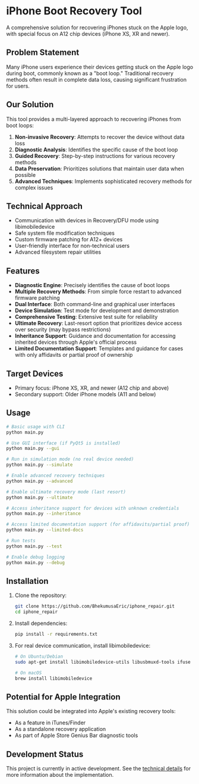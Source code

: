 # iPhone Boot Recovery Tool

A comprehensive solution for recovering iPhones stuck on the Apple logo, with special focus on A12 chip devices (iPhone XS, XR and newer).

## Problem Statement

Many iPhone users experience their devices getting stuck on the Apple logo during boot, commonly known as a "boot loop." Traditional recovery methods often result in complete data loss, causing significant frustration for users.

## Our Solution

This tool provides a multi-layered approach to recovering iPhones from boot loops:

1. **Non-invasive Recovery**: Attempts to recover the device without data loss
2. **Diagnostic Analysis**: Identifies the specific cause of the boot loop
3. **Guided Recovery**: Step-by-step instructions for various recovery methods
4. **Data Preservation**: Prioritizes solutions that maintain user data when possible
5. **Advanced Techniques**: Implements sophisticated recovery methods for complex issues

## Technical Approach

- Communication with devices in Recovery/DFU mode using libimobiledevice
- Safe system file modification techniques
- Custom firmware patching for A12+ devices
- User-friendly interface for non-technical users
- Advanced filesystem repair utilities

## Features

- **Diagnostic Engine**: Precisely identifies the cause of boot loops
- **Multiple Recovery Methods**: From simple force restart to advanced firmware patching
- **Dual Interface**: Both command-line and graphical user interfaces
- **Device Simulation**: Test mode for development and demonstration
- **Comprehensive Testing**: Extensive test suite for reliability
- **Ultimate Recovery**: Last-resort option that prioritizes device access over security (may bypass restrictions)
- **Inheritance Support**: Guidance and documentation for accessing inherited devices through Apple's official process
- **Limited Documentation Support**: Templates and guidance for cases with only affidavits or partial proof of ownership

## Target Devices

- Primary focus: iPhone XS, XR, and newer (A12 chip and above)
- Secondary support: Older iPhone models (A11 and below)

## Usage

```bash
# Basic usage with CLI
python main.py

# Use GUI interface (if PyQt5 is installed)
python main.py --gui

# Run in simulation mode (no real device needed)
python main.py --simulate

# Enable advanced recovery techniques
python main.py --advanced

# Enable ultimate recovery mode (last resort)
python main.py --ultimate

# Access inheritance support for devices with unknown credentials
python main.py --inheritance

# Access limited documentation support (for affidavits/partial proof)
python main.py --limited-docs

# Run tests
python main.py --test

# Enable debug logging
python main.py --debug
```

## Installation

1. Clone the repository:
   ```bash
   git clone https://github.com/BhekumusaEric/iphone_repair.git
   cd iphone_repair
   ```

2. Install dependencies:
   ```bash
   pip install -r requirements.txt
   ```

3. For real device communication, install libimobiledevice:
   ```bash
   # On Ubuntu/Debian
   sudo apt-get install libimobiledevice-utils libusbmuxd-tools ifuse

   # On macOS
   brew install libimobiledevice
   ```

## Potential for Apple Integration

This solution could be integrated into Apple's existing recovery tools:
- As a feature in iTunes/Finder
- As a standalone recovery application
- As part of Apple Store Genius Bar diagnostic tools

## Development Status

This project is currently in active development. See the [technical details](src/docs/technical_details.md) for more information about the implementation.
